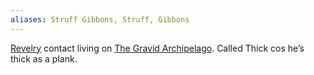 ```yaml
---
aliases: Struff Gibbons, Struff, Gibbons
---
```


[Revelry](../../3.%20Factions/The%20Revelry.md) contact living on [The Gravid Archipelago](../../2.%20Locations/Lucidian%20Ocean/The%20Gravid%20Archipelago.md). Called Thick cos he’s thick as a plank.
